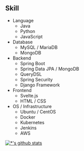 ## Skill
- Language
  - Java
  - Python
  - JavaScript
- Database
  - MySQL / MariaDB
  - MongoDB
- Backend
  - Spring Boot
  - Spring Data JPA / MongoDB
  - QueryDSL
  - Spring Security
  - Django Framework
- Frontend
  - Svelte.js
  - HTML / CSS
- OS / Infrastructure
  - Ubuntu / CentOS
  - Docker
  - Kubernetes
  - Jenkins
  - AWS

[![*'s github stats](https://github-readme-stats.vercel.app/api?username=mrcocoball)](https://github.com/mrcocoball)
